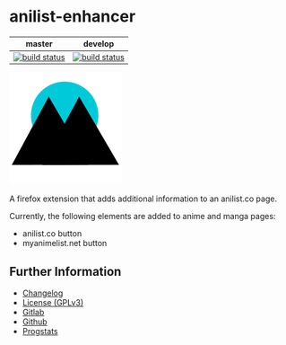 # anilist-enhancer

|master|develop|
|:----:|:-----:|
|[![build status](https://gitlab.namibsun.net/namibsun/python/anilist-enhancer/badges/master/build.svg)](https://gitlab.namibsun.net/namibsun/python/anilist-enhancer/commits/master)|[![build status](https://gitlab.namibsun.net/namibsun/python/anilist-enhancer/badges/develop/build.svg)](https://gitlab.namibsun.net/namibsun/python/anilist-enhancer/commits/develop)|

![Logo](resources/logo/logo-readme.png)

A firefox extension that adds additional information to an anilist.co page.

Currently, the following elements are added to anime and manga pages:

* anilist.co button
* myanimelist.net button

## Further Information

* [Changelog](CHANGELOG)
* [License (GPLv3)](LICENSE)
* [Gitlab](https://gitlab.namibsun.net/namibsun/anilist-enhancer)
* [Github](https://github.com/namboy94/anilist-enhancer)
* [Progstats](https://progstats.namibsun.net/projects/anilist-enhancer)
